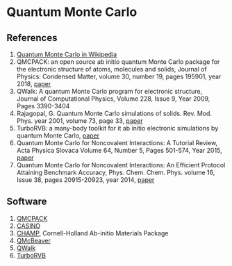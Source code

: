# Quantum Monte Carlo

## References

1. [Quantum Monte Carlo in Wikipedia](https://en.wikipedia.org/wiki/Quantum_Monte_Carlo)
1. QMCPACK: an open source ab initio quantum Monte Carlo package for the electronic structure of atoms, molecules and solids, Journal of Physics: Condensed Matter, volume 30, number 19, pages 195901, year 2018, [paper](https://iopscience.iop.org/article/10.1088/1361-648X/aab9c3/meta)
1. QWalk: A quantum Monte Carlo program for electronic structure, Journal of Computational Physics, Volume 228, Issue 9, Year 2009, Pages 3390-3404
1. Rajagopal, G. Quantum Monte Carlo simulations of solids. Rev. Mod. Phys. year 2001, volume 73, page 33, [paper](http://altair.physics.ncsu.edu/lubos/papers/revmodphysfinal.pdf)
1. TurboRVB: a many-body toolkit for it ab initio electronic simulations by quantum Monte Carlo, [paper](https://arxiv.org/pdf/2002.07401.pdf)
1. Quantum Monte Carlo for Noncovalent Interactions: A Tutorial Review, Acta Physica Slovaca Volume 64, Number 5, Pages 501-574, Year 2015, [paper](https://www.researchgate.net/publication/283051612_Quantum_Monte_Carlo_for_Noncovalent_Interactions_A_Tutorial_Review)
1. Quantum Monte Carlo for Noncovalent Interactions: An Efficient Protocol Attaining Benchmark Accuracy, Phys. Chem. Chem. Phys. volume 16, Issue 38, pages 20915-20923, year 2014, [paper](https://arxiv.org/pdf/1403.0604.pdf)


## Software
1. [QMCPACK](https://www.qmcpack.org/)
1. [CASINO](https://vallico.net/casinoqmc/)
1. [CHAMP](http://pages.physics.cornell.edu/~cyrus/champ.html), Cornell-Holland Ab-initio Materials Package 
1. [QMcBeaver](http://qmcbeaver.sourceforge.net/)
1. [QWalk](http://qwalk.github.io/mainline/)
1. [TurboRVB](https://people.sissa.it/~sorella/TurboRVB_Manual/build/html/index.html)
